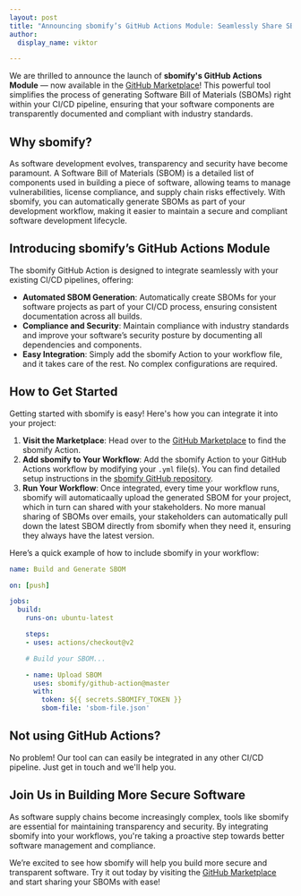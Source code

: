 ```yaml
---
layout: post
title: "Announcing sbomify’s GitHub Actions Module: Seamlessly Share SBOMs in Your CI/CD Pipeline"
author:
  display_name: viktor

---
```


We are thrilled to announce the launch of **sbomify's GitHub Actions Module** — now available in the [GitHub Marketplace](https://github.com/marketplace/actions/sbomify)! This powerful tool simplifies the process of generating Software Bill of Materials (SBOMs) right within your CI/CD pipeline, ensuring that your software components are transparently documented and compliant with industry standards.

## Why sbomify?

As software development evolves, transparency and security have become paramount. A Software Bill of Materials (SBOM) is a detailed list of components used in building a piece of software, allowing teams to manage vulnerabilities, license compliance, and supply chain risks effectively. With sbomify, you can automatically generate SBOMs as part of your development workflow, making it easier to maintain a secure and compliant software development lifecycle.

## Introducing sbomify’s GitHub Actions Module

The sbomify GitHub Action is designed to integrate seamlessly with your existing CI/CD pipelines, offering:

- **Automated SBOM Generation**: Automatically create SBOMs for your software projects as part of your CI/CD process, ensuring consistent documentation across all builds.
- **Compliance and Security**: Maintain compliance with industry standards and improve your software’s security posture by documenting all dependencies and components.
- **Easy Integration**: Simply add the sbomify Action to your workflow file, and it takes care of the rest. No complex configurations are required.

## How to Get Started

Getting started with sbomify is easy! Here's how you can integrate it into your project:

1. **Visit the Marketplace**: Head over to the [GitHub Marketplace](https://github.com/marketplace/actions/sbomify) to find the sbomify Action.
2. **Add sbomify to Your Workflow**: Add the sbomify Action to your GitHub Actions workflow by modifying your `.yml` file(s). You can find detailed setup instructions in the [sbomify GitHub repository](https://github.com/sbomify/github-action).
3. **Run Your Workflow**: Once integrated, every time your workflow runs, sbomify will automaticaally upload the generated SBOM for your project, which in turn can shared with your stakeholders. No more manual sharing of SBOMs over emails, your stakeholders can automatically pull down the latest SBOM directly from sbomify when they need it, ensuring they always have the latest version.

Here’s a quick example of how to include sbomify in your workflow:

```yaml
name: Build and Generate SBOM

on: [push]

jobs:
  build:
    runs-on: ubuntu-latest

    steps:
    - uses: actions/checkout@v2

    # Build your SBOM...

    - name: Upload SBOM
      uses: sbomify/github-action@master
      with:
        token: ${{ secrets.SBOMIFY_TOKEN }}
        sbom-file: 'sbom-file.json'
```

## Not using GitHub Actions?

No problem! Our tool can can easily be integrated in any other CI/CD pipeline. Just get in touch and we'll help you.

## Join Us in Building More Secure Software

As software supply chains become increasingly complex, tools like sbomify are essential for maintaining transparency and security. By integrating sbomify into your workflows, you're taking a proactive step towards better software management and compliance.

We’re excited to see how sbomify will help you build more secure and transparent software. Try it out today by visiting the [GitHub Marketplace](https://github.com/marketplace/actions/sbomify) and start sharing your  SBOMs with ease!
